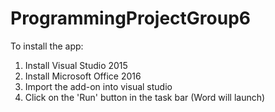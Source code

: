 # ProgrammingProjectGroup6

To install the app:

1. Install Visual Studio 2015
2. Install Microsoft Office 2016
3. Import the add-on into visual studio
4. Click on the 'Run' button in the task bar (Word will launch)

